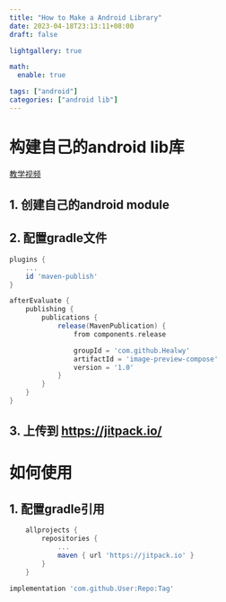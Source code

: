 ```yaml
---
title: "How to Make a Android Library"
date: 2023-04-18T23:13:11+08:00
draft: false

lightgallery: true

math:
  enable: true

tags: ["android"]
categories: ["android lib"]
---
```


# 构建自己的android lib库

[教学视频](https://www.youtube.com/watch?v=EzC-FXeZiIk)

## 1. 创建自己的android module

## 2. 配置gradle文件

```groovy
plugins {
    ...
    id 'maven-publish'
}

afterEvaluate {
    publishing {
        publications {
            release(MavenPublication) {
                from components.release

                groupId = 'com.github.Healwy'
                artifactId = 'image-preview-compose'
                version = '1.0'
            }
        }
    }
}
```

## 3. 上传到 https://jitpack.io/

# 如何使用

## 1. 配置gradle引用
``` groovy
	allprojects {
		repositories {
			...
			maven { url 'https://jitpack.io' }
		}
	}
```

```groovy
implementation 'com.github.User:Repo:Tag'
```